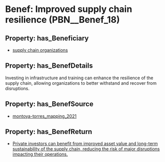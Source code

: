 # Benef: __Improved supply chain resilience__ (PBN__Benef_18)

## Property: has_Beneficiary

* [supply chain organizations](../Stakeholder/PBN__Stakeholder_14)

## Property: has_BenefDetails

Investing in infrastructure and training can enhance the resilience of the supply chain, allowing organizations to better withstand and recover from disruptions.

## Property: has_BenefSource

* [montoya-torres_mapping_2021](../Article/PBN__Article_4)

## Property: has_BenefReturn

* [Private investors can benefit from improved asset value and long-term sustainability of the supply chain, reducing the risk of major disruptions impacting their operations.](../BenefReturn/PBN__BenefReturn_18)

